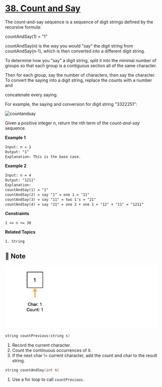 # [38. Count and Say](https://leetcode.com/problems/count-and-say)

The count-and-say sequence is a sequence of digit strings defined by the recursive formula:

countAndSay(1) = "1"

countAndSay(n) is the way you would "say" the digit string from countAndSay(n-1), which is then converted into a different digit string.

To determine how you "say" a digit string, split it into the minimal number of groups so that each group is a contiguous section all of the same character.

Then for each group, say the number of characters, then say the character. To convert the saying into a digit string, replace the counts with a number and

concatenate every saying.

For example, the saying and conversion for digit string "3322251":

![countandsay](https://user-images.githubusercontent.com/86006022/143616766-7db5408b-2b0d-4f9a-ba28-da376520e211.jpeg)

Given a positive integer n, return the nth term of the _count-and-say_ sequence.

**Example 1**

```text
Input: n = 1
Output: "1"
Explanation: This is the base case.
```

**Example 2**

```text
Input: n = 4
Output: "1211"
Explanation:
countAndSay(1) = "1"
countAndSay(2) = say "1" = one 1 = "11"
countAndSay(3) = say "11" = two 1's = "21"
countAndSay(4) = say "21" = one 2 + one 1 = "12" + "11" = "1211"
```

**Constraints**

```text
1 <= n <= 30
```

**Related Topics**

```text
1. String
```

## :memo: Note

![leetcode_0038](../../gif/leetcode_0038.gif)

```cpp
string countPrevious(string s)
```

1. Record the current character.
2. Count the continuous occurrences of it.
3. If the next char != current character, add the count and char to the result string.

```cpp
string countAndSay(int n)
```

1. Use a for loop to call `countPrevious`.
